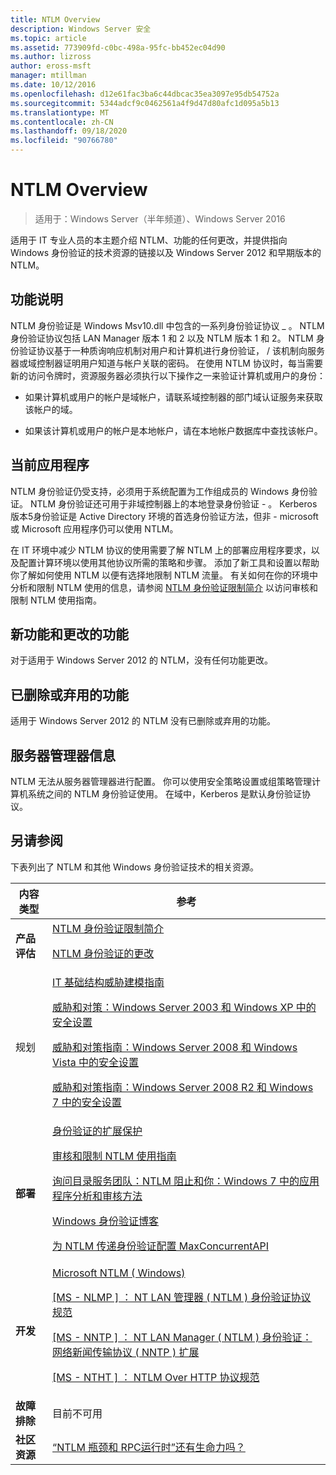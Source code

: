 ```yaml
---
title: NTLM Overview
description: Windows Server 安全
ms.topic: article
ms.assetid: 773909fd-c0bc-498a-95fc-bb452ec04d90
ms.author: lizross
author: eross-msft
manager: mtillman
ms.date: 10/12/2016
ms.openlocfilehash: d12e61fac3ba6c44dbcac35ea3097e95db54752a
ms.sourcegitcommit: 5344adcf9c0462561a4f9d47d80afc1d095a5b13
ms.translationtype: MT
ms.contentlocale: zh-CN
ms.lasthandoff: 09/18/2020
ms.locfileid: "90766780"
---
```

# <a name="ntlm-overview"></a>NTLM Overview

>适用于：Windows Server（半年频道）、Windows Server 2016

适用于 IT 专业人员的本主题介绍 NTLM、功能的任何更改，并提供指向 Windows 身份验证的技术资源的链接以及 Windows Server 2012 和早期版本的 NTLM。

## <a name="feature-description"></a><a name="BKMK_OVER"></a>功能说明
NTLM 身份验证是 Windows Msv10.dll 中包含的一系列身份验证协议 \_ 。 NTLM 身份验证协议包括 LAN Manager 版本 1 和 2 以及 NTLM 版本 1 和 2。 NTLM 身份验证协议基于一种质询响应机制对用户和计算机进行身份验证， \/ 该机制向服务器或域控制器证明用户知道与帐户关联的密码。 在使用 NTLM 协议时，每当需要新的访问令牌时，资源服务器必须执行以下操作之一来验证计算机或用户的身份：

-   如果计算机或用户的帐户是域帐户，请联系域控制器的部门域认证服务来获取该帐户的域。

-   如果该计算机或用户的帐户是本地帐户，请在本地帐户数据库中查找该帐户。

## <a name="current-applications"></a><a name="BKMK_APP"></a>当前应用程序
NTLM 身份验证仍受支持，必须用于系统配置为工作组成员的 Windows 身份验证。 NTLM 身份验证还可用于非域控制器上的本地登录身份验证 \- 。 Kerberos 版本5身份验证是 Active Directory 环境的首选身份验证方法，但非 \- microsoft 或 Microsoft 应用程序仍可以使用 NTLM。

在 IT 环境中减少 NTLM 协议的使用需要了解 NTLM 上的部署应用程序要求，以及配置计算环境以使用其他协议所需的策略和步骤。 添加了新工具和设置以帮助你了解如何使用 NTLM 以便有选择地限制 NTLM 流量。 有关如何在你的环境中分析和限制 NTLM 使用的信息，请参阅 [NTLM 身份验证限制简介](/previous-versions/windows/it-pro/windows-server-2008-R2-and-2008/dd560653(v=ws.10)) 以访问审核和限制 NTLM 使用指南。

## <a name="new-and-changed-functionality"></a><a name="BKMK_NEW"></a>新功能和更改的功能
对于适用于 Windows Server 2012 的 NTLM，没有任何功能更改。

## <a name="removed-or-deprecated-functionality"></a><a name="BKMK_DEP"></a>已删除或弃用的功能
适用于 Windows Server 2012 的 NTLM 没有已删除或弃用的功能。

## <a name="server-manager-information"></a><a name="BKMK_INSTALL"></a>服务器管理器信息
NTLM 无法从服务器管理器进行配置。 你可以使用安全策略设置或组策略管理计算机系统之间的 NTLM 身份验证使用。 在域中，Kerberos 是默认身份验证协议。

## <a name="see-also"></a><a name="BKMK_LINKS"></a>另请参阅
下表列出了 NTLM 和其他 Windows 身份验证技术的相关资源。

|内容类型|参考|
|--------|-------|
|**产品评估**|[NTLM 身份验证限制简介](/previous-versions/windows/it-pro/windows-server-2008-R2-and-2008/dd560653(v=ws.10))<p>[NTLM 身份验证的更改](/previous-versions/windows/it-pro/windows-7/dd566199(v=ws.10))|
|规划|[IT 基础结构威胁建模指南](/previous-versions/tn-archive/dd941826(v=technet.10))<p>[威胁和对策：Windows Server 2003 和 Windows XP 中的安全设置](/previous-versions/tn-archive/dd162275(v=technet.10))<p>[威胁和对策指南：Windows Server 2008 和 Windows Vista 中的安全设置](/previous-versions/windows/it-pro/windows-server-2008-R2-and-2008/dd349791(v=ws.10))<p>[威胁和对策指南：Windows Server 2008 R2 和 Windows 7 中的安全设置](/previous-versions/windows/it-pro/windows-server-2008-R2-and-2008/hh125921(v=ws.10))|
|**部署**|[身份验证的扩展保护](https://support.microsoft.com/kb/968389)<p>[审核和限制 NTLM 使用指南](/previous-versions/windows/it-pro/windows-server-2008-R2-and-2008/jj865674(v=ws.10))<p>[询问目录服务团队：NTLM 阻止和你：Windows 7 中的应用程序分析和审核方法](https://blogs.technet.com/askds/archive/2009/10/08/ntlm-blocking-and-you-application-analysis-and-auditing-methodologies-in-windows-7.aspx)<p>[Windows 身份验证博客](https://blogs.technet.com/authentication/)<p>[为 NTLM 传递身份验证配置 MaxConcurrentAPI](https://support.microsoft.com/help/2688798/how-to-do-performance-tuning-for-ntlm-authentication-by-using-the-maxc)|
|**开发**|[Microsoft NTLM \( Windows\)](/windows/win32/secauthn/microsoft-ntlm)<p>[\[MS \- NLMP \] ： NT LAN 管理器 \( NTLM \) 身份验证协议规范](/openspecs/windows_protocols/ms-nlmp/b38c36ed-2804-4868-a9ff-8dd3182128e4)<p>[\[MS \- NNTP \] ： NT LAN Manager \( NTLM \) 身份验证：网络新闻传输协议 \( NNTP \) 扩展](/openspecs/windows_protocols/ms-nntp/73ae7d96-30fe-4750-807c-bfe7c38b3a0a)<p>[\[MS \- NTHT \] ： NTLM Over HTTP 协议规范](/openspecs/windows_protocols/ms-ntht/f09cf6e1-529e-403b-a8a5-7368ee096a6a)|
|**故障排除**|目前不可用|
|**社区资源**|[“NTLM 瓶颈和 RPC运行时”还有生命力吗？](https://blogs.technet.com/b/askds/archive/2011/09/15/is-this-horse-dead-yet-ntlm-bottlenecks-and-the-rpc-runtime.aspx)|